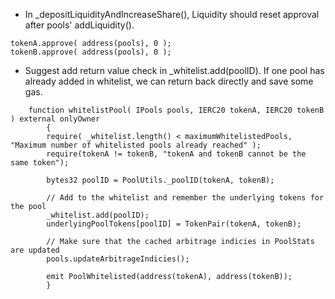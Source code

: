 - In _depositLiquidityAndIncreaseShare(), Liquidity should reset approval after pools' addLiquidity().
```
tokenA.approve( address(pools), 0 );
tokenB.approve( address(pools), 0 );
```

- Suggest add return value check in _whitelist.add(poolID). If one pool has already added in whitelist, we can return back directly and save some gas.

```solidity
	function whitelistPool( IPools pools, IERC20 tokenA, IERC20 tokenB ) external onlyOwner
		{
		require( _whitelist.length() < maximumWhitelistedPools, "Maximum number of whitelisted pools already reached" );
		require(tokenA != tokenB, "tokenA and tokenB cannot be the same token");

		bytes32 poolID = PoolUtils._poolID(tokenA, tokenB);

		// Add to the whitelist and remember the underlying tokens for the pool
		_whitelist.add(poolID);
		underlyingPoolTokens[poolID] = TokenPair(tokenA, tokenB);

		// Make sure that the cached arbitrage indicies in PoolStats are updated
		pools.updateArbitrageIndicies();

 		emit PoolWhitelisted(address(tokenA), address(tokenB));
		}
```
